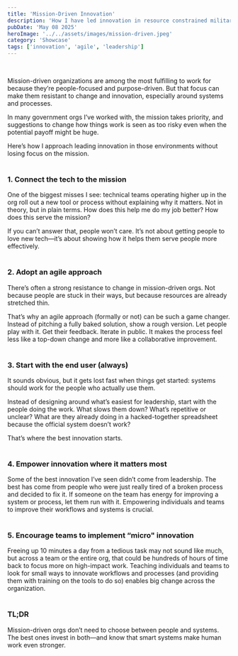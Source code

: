 ```yaml
---
title: 'Mission-Driven Innovation'
description: 'How I have led innovation in resource constrained military organizations.'
pubDate: 'May 08 2025'
heroImage: '../../assets/images/mission-driven.jpeg'
category: 'Showcase'
tags: ['innovation', 'agile', 'leadership']
---
```

<br>

Mission-driven organizations are among the most fulfilling to work for because they’re people-focused and purpose-driven. But that focus can make them resistant to change and innovation, especially around systems and processes.

In many government orgs I’ve worked with, the mission takes priority, and suggestions to change how things work is seen as too risky even when the potential payoff might be huge.

Here’s how I approach leading innovation in those environments without losing focus on the mission.<br><br>

### **1. Connect the tech to the mission**

One of the biggest misses I see: technical teams operating higher up in the org roll out a new tool or process without explaining why it matters. Not in theory, but in plain terms. How does this help me do my job better? How does this serve the mission?

If you can’t answer that, people won’t care. It’s not about getting people to love new tech—it’s about showing how it helps them serve people more effectively. <br><br>

### **2. Adopt an agile approach**

There’s often a strong resistance to change in mission-driven orgs. Not because people are stuck in their ways, but because resources are already stretched thin. 

That’s why an agile approach (formally or not) can be such a game changer. Instead of pitching a fully baked solution, show a rough version. Let people play with it. Get their feedback. Iterate in public. It makes the process feel less like a top-down change and more like a collaborative improvement. <br><br>

### **3. Start with the end user (always)**

It sounds obvious, but it gets lost fast when things get started: systems should work for the people who actually use them.

Instead of designing around what’s easiest for leadership, start with the people doing the work. What slows them down? What’s repetitive or unclear? What are they already doing in a hacked-together spreadsheet because the official system doesn’t work?

That’s where the best innovation starts. <br><br>

### **4. Empower innovation where it matters most**

Some of the best innovation I’ve seen didn’t come from leadership. The best has come from people who were just really tired of a broken process and decided to fix it. If someone on the team has energy for improving a system or process, let them run with it. Empowering individuals and teams to improve their workflows and systems is crucial. <br><br>

### **5. Encourage teams to implement “micro" innovation**

Freeing up 10 minutes a day from a tedious task may not sound like much, but across a team or the entire org, that could be hundreds of hours of time back to focus more on high-impact work. Teaching individuals and teams to look for small ways to innovate workflows and processes (and providing them with training on the tools to do so) enables big change across the organization. <br><br>

### TL;DR

Mission-driven orgs don’t need to choose between people and systems. The best ones invest in both—and know that smart systems make human work even stronger.
